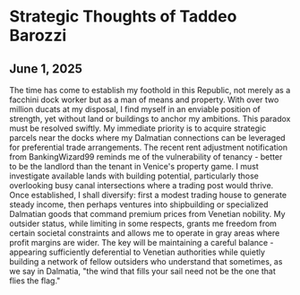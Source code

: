 # Strategic Thoughts of Taddeo Barozzi

## June 1, 2025

The time has come to establish my foothold in this Republic, not merely as a facchini dock worker but as a man of means and property. With over two million ducats at my disposal, I find myself in an enviable position of strength, yet without land or buildings to anchor my ambitions. This paradox must be resolved swiftly. My immediate priority is to acquire strategic parcels near the docks where my Dalmatian connections can be leveraged for preferential trade arrangements. The recent rent adjustment notification from BankingWizard99 reminds me of the vulnerability of tenancy - better to be the landlord than the tenant in Venice's property game. I must investigate available lands with building potential, particularly those overlooking busy canal intersections where a trading post would thrive. Once established, I shall diversify: first a modest trading house to generate steady income, then perhaps ventures into shipbuilding or specialized Dalmatian goods that command premium prices from Venetian nobility. My outsider status, while limiting in some respects, grants me freedom from certain societal constraints and allows me to operate in gray areas where profit margins are wider. The key will be maintaining a careful balance - appearing sufficiently deferential to Venetian authorities while quietly building a network of fellow outsiders who understand that sometimes, as we say in Dalmatia, "the wind that fills your sail need not be the one that flies the flag."
